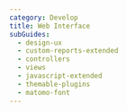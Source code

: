 ```yaml
---
category: Develop
title: Web Interface
subGuides:
  - design-ux
  - custom-reports-extended
  - controllers
  - views
  - javascript-extended
  - themable-plugins
  - matomo-font
---
```

